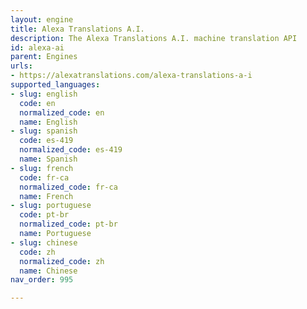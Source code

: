 ```yaml
---
layout: engine
title: Alexa Translations A.I.
description: The Alexa Translations A.I. machine translation API
id: alexa-ai
parent: Engines
urls:
- https://alexatranslations.com/alexa-translations-a-i
supported_languages:
- slug: english
  code: en
  normalized_code: en
  name: English
- slug: spanish
  code: es-419
  normalized_code: es-419
  name: Spanish
- slug: french
  code: fr-ca
  normalized_code: fr-ca
  name: French
- slug: portuguese
  code: pt-br
  normalized_code: pt-br
  name: Portuguese
- slug: chinese
  code: zh
  normalized_code: zh
  name: Chinese
nav_order: 995

---
```



